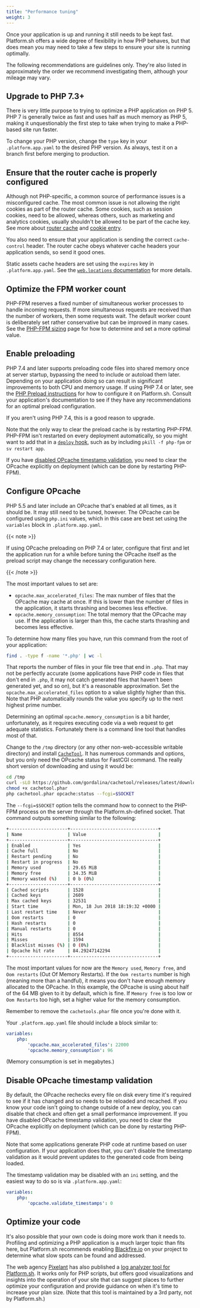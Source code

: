 ```yaml
---
title: "Performance tuning"
weight: 3
---
```


Once your application is up and running it still needs to be kept fast.
Platform.sh offers a wide degree of flexibility in how PHP behaves,
but that does mean you may need to take a few steps to ensure your site is running optimally.

The following recommendations are guidelines only.
They're also listed in approximately the order we recommend investigating them,
although your mileage may vary.

## Upgrade to PHP 7.3+

There is very little purpose to trying to optimize a PHP application on PHP 5.
PHP 7 is generally twice as fast and uses half as much memory as PHP 5,
making it unquestionably the first step to take
when trying to make a PHP-based site run faster.

To change your PHP version,
change the `type` key in your `.platform.app.yaml` to the desired PHP version.
As always, test it on a branch first before merging to production.

## Ensure that the router cache is properly configured

Although not PHP-specific,
a common source of performance issues is a misconfigured cache.
The most common issue is not allowing the right cookies as part of the router cache.
Some cookies, such as session cookies, need to be allowed,
whereas others, such as marketing and analytics cookies,
usually shouldn't be allowed to be part of the cache key.
See more about [router cache](../../configuration/routes/cache.md)
and [cookie entry](../../configuration/routes/cache.md#cookies).

You also need to ensure that your application is sending the correct `cache-control` header.
The router cache obeys whatever cache headers your application sends,
so send it good ones.

Static assets cache headers are set using the `expires` key in `.platform.app.yaml`.
See the [`web.locations` documentation](../../configuration/app/app-reference.md#locations) for more details.

## Optimize the FPM worker count

PHP-FPM reserves a fixed number of simultaneous worker processes to handle incoming requests.
If more simultaneous requests are received than the number of workers,
then some requests wait.
The default worker count is deliberately set rather conservative
but can be improved in many cases.
See the [PHP-FPM sizing](./fpm.md) page
for how to determine and set a more optimal value.

## Enable preloading

PHP 7.4 and later supports preloading code files into shared memory once at server startup,
bypassing the need to include or autoload them later.
Depending on your application doing so can result in significant improvements
to both CPU and memory usage.
If using PHP 7.4 or later, see the [PHP Preload instructions](./_index.md#opcache-preloading)
for how to configure it on Platform.sh.
Consult your application's documentation to see
if they have any recommendations for an optimal preload configuration.

If you aren't using PHP 7.4, this is a good reason to upgrade.

Note that the only way to clear the preload cache is by restarting PHP-FPM.
PHP-FPM isn't restarted on every deployment automatically,
so you might want to add that in a [`deploy` hook](../../configuration/app/hooks/hooks-comparison.md#deploy-hook),
such as by including `pkill -f php-fpm` or `sv restart app`.

If you have [disabled OPcache timestamp validation](#disable-opcache-timestamp-validation),
you need to clear the OPcache explicitly on deployment (which can be done by restarting PHP-FPM).

## Configure OPcache

PHP 5.5 and later include an OPcache that's enabled at all times, as it should be.
It may still need to be tuned, however.
The OPcache can be configured using `php.ini` values, which in this case are best set using the `variables` block in `.platform.app.yaml`.

{{< note >}}

If using OPcache preloading on PHP 7.4 or later,
configure that first and let the application run for a while
before tuning the OPcache itself
as the preload script may change the necessary configuration here.

{{< /note >}}

The most important values to set are:

* `opcache.max_accelerated_files`:
  The max number of files that the OPcache may cache at once.
  If this is lower than the number of files in the application,
  it starts thrashing and becomes less effective.
* `opcache.memory_consumption`:
  The total memory that the OPcache may use.
  If the application is larger than this,
  the cache starts thrashing and becomes less effective.

To determine how many files you have, run this command from the root of your application:

```bash
find . -type f -name '*.php' | wc -l
```

That reports the number of files in your file tree that end in `.php`.
That may not be perfectly accurate
(some applications have PHP code in files that don't end in `.php`,
it may not catch generated files that haven't been generated yet, and so on),
but it's a reasonable approximation.
Set the `opcache.max_accelerated_files` option to a value slightly higher than this.
Note that PHP automatically rounds the value you specify up to the next highest prime number.

Determining an optimal `opcache.memory_consumption` is a bit harder, unfortunately,
as it requires executing code via a web request to get adequate statistics.
Fortunately there is a command line tool that handles most of that.

Change to the `/tmp` directory (or any other non-web-accessible writable directory)
and install [`CacheTool`](https://github.com/gordalina/cachetool).
It has numerous commands and options,
but you only need the OPcache status for FastCGI command.
The really short version of downloading and using it would be:

```bash
cd /tmp
curl -sLO https://github.com/gordalina/cachetool/releases/latest/download/cachetool.phar
chmod +x cachetool.phar
php cachetool.phar opcache:status --fcgi=$SOCKET
```

The `--fcgi=$SOCKET` option tells the command
how to connect to the PHP-FPM process on the server through the Platform.sh-defined socket.
That command outputs something similar to the following:

```bash
+----------------------+---------------------------------+
| Name                 | Value                           |
+----------------------+---------------------------------+
| Enabled              | Yes                             |
| Cache full           | No                              |
| Restart pending      | No                              |
| Restart in progress  | No                              |
| Memory used          | 29.65 MiB                       |
| Memory free          | 34.35 MiB                       |
| Memory wasted (%)    | 0 b (0%)                        |
+----------------------+---------------------------------+
| Cached scripts       | 1528                            |
| Cached keys          | 2609                            |
| Max cached keys      | 32531                           |
| Start time           | Mon, 18 Jun 2018 18:19:32 +0000 |
| Last restart time    | Never                           |
| Oom restarts         | 0                               |
| Hash restarts        | 0                               |
| Manual restarts      | 0                               |
| Hits                 | 8554                            |
| Misses               | 1594                            |
| Blacklist misses (%) | 0 (0%)                          |
| Opcache hit rate     | 84.29247142294                  |
+----------------------+---------------------------------+
```

The most important values for now are the `Memory used`, `Memory free`,
and `Oom restarts` (Out Of Memory Restarts).
If the `Oom restarts` number is high (meaning more than a handful),
it means you don't have enough memory allocated to the OPcache.
In this example, the OPcache is using about half of the 64 MB given to it by default, which is fine.
If `Memory free` is too low or `Oom Restarts` too high,
set a higher value for the memory consumption.

Remember to remove the `cachetools.phar` file once you're done with it.

Your `.platform.app.yaml` file should include a block similar to:

```yaml
variables:
    php:
        'opcache.max_accelerated_files': 22000
        'opcache.memory_consumption': 96
```

(Memory consumption is set in megabytes.)

## Disable OPcache timestamp validation

By default, the OPcache rechecks every file on disk every time it's required
to see if it has changed and so needs to be reloaded and recached.
If you know your code isn't going to change outside of a new deploy,
you can disable that check and often get a small performance improvement.
If you have disabled OPcache timestamp validation,
you need to clear the OPcache explicitly on deployment (which can be done by restarting PHP-FPM).

Note that some applications generate PHP code at runtime based on user configuration.
If your application does that,
you can't disable the timestamp validation
as it would prevent updates to the generated code from being loaded.

The timestamp validation may be disabled with an `ini` setting,
and the easiest way to do so is via `.platform.app.yaml`:

```yaml
variables:
    php:
        'opcache.validate_timestamps': 0
```

## Optimize your code

It's also possible that your own code is doing more work than it needs to.
Profiling and optimizing a PHP application is a much larger topic than fits here,
but Platform.sh recommends enabling [Blackfire.io](../../increase-observability/integrate-observability/blackfire.md)
on your project to determine what slow spots can be found and addressed.

The web agency [Pixelant](https://www.pixelant.net/) has also published a [log analyzer tool for Platform.sh](https://github.com/pixelant/platformsh-analytics).
It works only for PHP scripts,
but offers good visualizations and insights into the operation of your site
that can suggest places to further optimize your configuration
and provide guidance on when it's time to increase your plan size.
(Note that this tool is maintained by a 3rd party, not by Platform.sh.)
